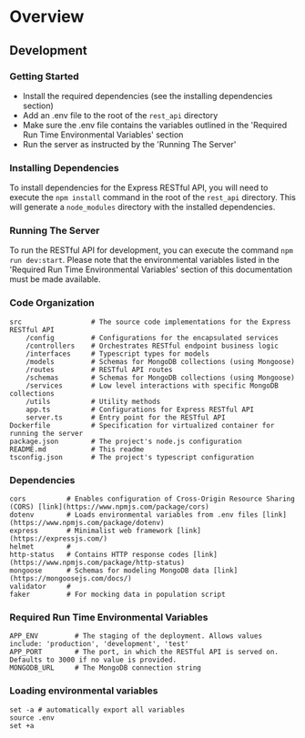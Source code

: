 # Overview


## Development

### Getting Started
- Install the required dependencies (see the installing dependencies section)
- Add an .env file to the root of the `rest_api` directory
- Make sure the .env file contains the variables outlined in the 'Required Run Time Environmental Variables' section
- Run the server as instructed by the 'Running The Server'

### Installing Dependencies

To install dependencies for the Express RESTful API, you will need to execute the `npm install` command in the root of the `rest_api` directory. This will generate a `node_modules` directory with the installed dependencies.

### Running The Server

To run the RESTful API for development, you can execute the command `npm run dev:start`. Please note that the environmental variables listed in the 'Required Run Time Environmental Variables' section of this documentation must be made available.

### Code Organization
```
src                 # The source code implementations for the Express RESTful API 
    /config         # Configurations for the encapsulated services
    /controllers    # Orchestrates RESTful endpoint business logic
    /interfaces     # Typescript types for models
    /models         # Schemas for MongoDB collections (using Mongoose)
    /routes         # RESTful API routes
    /schemas        # Schemas for MongoDB collections (using Mongoose)
    /services       # Low level interactions with specific MongoDB collections     
    /utils          # Utility methods
    app.ts          # Configurations for Express RESTful API
    server.ts       # Entry point for the RESTful API
Dockerfile          # Specification for virtualized container for running the server
package.json        # The project's node.js configuration
README.md           # This readme
tsconfig.json       # The project's typescript configuration
```

### Dependencies
```
cors          # Enables configuration of Cross-Origin Resource Sharing (CORS) [link](https://www.npmjs.com/package/cors)
dotenv        # Loads environmental variables from .env files [link](https://www.npmjs.com/package/dotenv)
express       # Minimalist web framework [link](https://expressjs.com/)
helmet        # 
http-status   # Contains HTTP response codes [link] (https://www.npmjs.com/package/http-status)
mongoose      # Schemas for modeling MongoDB data [link] (https://mongoosejs.com/docs/)
validator     #
faker         # For mocking data in population script
```


### Required Run Time Environmental Variables
```
APP_ENV         # The staging of the deployment. Allows values include: 'production', 'development', 'test'
APP_PORT        # The port, in which the RESTful API is served on. Defaults to 3000 if no value is provided.
MONGODB_URL     # The MongoDB connection string
```

### Loading environmental variables
```
set -a # automatically export all variables
source .env
set +a
```